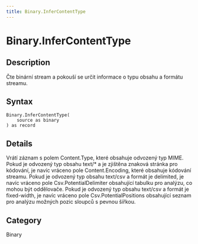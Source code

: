 ```yaml
---
title: Binary.InferContentType
---
```


# Binary.InferContentType


## Description

Čte binární stream a pokouší se určit informace o typu obsahu a formátu streamu.


## Syntax

```powerquery
Binary.InferContentType(
    source as binary
) as record
```


## Details

Vrátí záznam s polem Content.Type, které obsahuje odvozený typ MIME.    Pokud je odvozený typ obsahu text/\* a je zjištěna znaková stránka pro kódování, je navíc vráceno pole Content.Encoding, které obsahuje kódování streamu.    Pokud je odvozený typ obsahu text/csv a formát je delimited, je navíc vráceno pole Csv.PotentialDelimiter obsahující tabulku pro analýzu, co mohou být oddělovače.    Pokud je odvozený typ obsahu text/csv a formát je fixed-width, je navíc vráceno pole Csv.PotentialPositions obsahující seznam pro analýzu možných pozic sloupců s pevnou šířkou.



## Category
Binary
